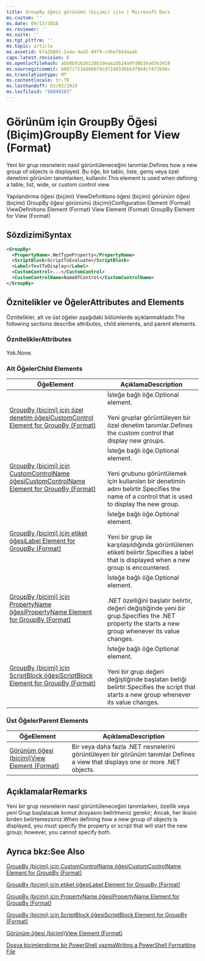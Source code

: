 ```yaml
---
title: GroupBy öğesi görünümü (biçimi) için | Microsoft Docs
ms.custom: ''
ms.date: 09/13/2016
ms.reviewer: ''
ms.suite: ''
ms.tgt_pltfrm: ''
ms.topic: article
ms.assetid: 67a2b061-2a4a-4ad1-84f9-cdbefb64aaab
caps.latest.revision: 8
ms.openlocfilehash: abb8b91626128b3deaa2db24a9fd8b34a6563410
ms.sourcegitcommit: b6871f21bd666f9cd71dd336bb3f844cf472b56c
ms.translationtype: MT
ms.contentlocale: tr-TR
ms.lasthandoff: 02/03/2019
ms.locfileid: "56849283"
---
```

# <a name="groupby-element-for-view-format"></a><span data-ttu-id="509ef-102">Görünüm için GroupBy Öğesi (Biçim)</span><span class="sxs-lookup"><span data-stu-id="509ef-102">GroupBy Element for View (Format)</span></span>

<span data-ttu-id="509ef-103">Yeni bir grup nesnelerin nasıl görüntüleneceğini tanımlar.</span><span class="sxs-lookup"><span data-stu-id="509ef-103">Defines how a new group of objects is displayed.</span></span> <span data-ttu-id="509ef-104">Bu öğe, bir tablo, liste, geniş veya özel denetimi görünüm tanımlarken, kullanılır.</span><span class="sxs-lookup"><span data-stu-id="509ef-104">This element is used when defining a table, list, wide, or custom control view.</span></span>

<span data-ttu-id="509ef-105">Yapılandırma öğesi (biçimi) ViewDefinitions öğesi (biçimi) görünüm öğesi (biçimi) GroupBy öğesi görünümü (biçimi)</span><span class="sxs-lookup"><span data-stu-id="509ef-105">Configuration Element (Format) ViewDefinitions Element (Format) View Element (Format) GroupBy Element for View (Format)</span></span>

## <a name="syntax"></a><span data-ttu-id="509ef-106">Sözdizimi</span><span class="sxs-lookup"><span data-stu-id="509ef-106">Syntax</span></span>

```xml
<GroupBy>
  <PropertyName>.NetTypeProperty</PropertyName>
  <ScriptBlock>ScriptToEvaluate</ScriptBlock>
  <Label>TextToDisplay</Label>
  <CustomControl>...</CustomControl>
  <CustomControlName>NameOfControl</CustomControlName>
</GroupBy>
```

## <a name="attributes-and-elements"></a><span data-ttu-id="509ef-107">Öznitelikler ve Öğeler</span><span class="sxs-lookup"><span data-stu-id="509ef-107">Attributes and Elements</span></span>

<span data-ttu-id="509ef-108">Öznitelikler, alt ve üst öğeler aşağıdaki bölümlerde açıklanmaktadır.</span><span class="sxs-lookup"><span data-stu-id="509ef-108">The following sections describe attributes, child elements, and parent elements.</span></span>

### <a name="attributes"></a><span data-ttu-id="509ef-109">Öznitelikler</span><span class="sxs-lookup"><span data-stu-id="509ef-109">Attributes</span></span>

<span data-ttu-id="509ef-110">Yok.</span><span class="sxs-lookup"><span data-stu-id="509ef-110">None.</span></span>

### <a name="child-elements"></a><span data-ttu-id="509ef-111">Alt Öğeler</span><span class="sxs-lookup"><span data-stu-id="509ef-111">Child Elements</span></span>

|<span data-ttu-id="509ef-112">Öğe</span><span class="sxs-lookup"><span data-stu-id="509ef-112">Element</span></span>|<span data-ttu-id="509ef-113">Açıklama</span><span class="sxs-lookup"><span data-stu-id="509ef-113">Description</span></span>|
|-------------|-----------------|
|[<span data-ttu-id="509ef-114">GroupBy (biçimi) için özel denetim öğesi</span><span class="sxs-lookup"><span data-stu-id="509ef-114">CustomControl Element for GroupBy (Format)</span></span>](./customcontrol-element-for-groupby-format.md)|<span data-ttu-id="509ef-115">İsteğe bağlı öğe.</span><span class="sxs-lookup"><span data-stu-id="509ef-115">Optional element.</span></span><br /><br /> <span data-ttu-id="509ef-116">Yeni gruplar görüntüleyen bir özel denetim tanımlar.</span><span class="sxs-lookup"><span data-stu-id="509ef-116">Defines the custom control that display new groups.</span></span>|
|[<span data-ttu-id="509ef-117">GroupBy (biçimi) için CustomControlName öğesi</span><span class="sxs-lookup"><span data-stu-id="509ef-117">CustomControlName Element for GroupBy (Format)</span></span>](./customcontrolname-element-for-groupby-format.md)|<span data-ttu-id="509ef-118">İsteğe bağlı öğe.</span><span class="sxs-lookup"><span data-stu-id="509ef-118">Optional element.</span></span><br /><br /> <span data-ttu-id="509ef-119">Yeni grubunu görüntülemek için kullanılan bir denetimin adını belirtir.</span><span class="sxs-lookup"><span data-stu-id="509ef-119">Specifies the name of a control that is used to display the new group.</span></span>|
|[<span data-ttu-id="509ef-120">GroupBy (biçimi) için etiket öğesi</span><span class="sxs-lookup"><span data-stu-id="509ef-120">Label Element for GroupBy (Format)</span></span>](./label-element-for-groupby-format.md)|<span data-ttu-id="509ef-121">İsteğe bağlı öğe.</span><span class="sxs-lookup"><span data-stu-id="509ef-121">Optional element.</span></span><br /><br /> <span data-ttu-id="509ef-122">Yeni bir grup ile karşılaşıldığında görüntülenen etiketi belirtir.</span><span class="sxs-lookup"><span data-stu-id="509ef-122">Specifies a label that is displayed when a new group is encountered.</span></span>|
|[<span data-ttu-id="509ef-123">GroupBy (biçimi) için PropertyName öğesi</span><span class="sxs-lookup"><span data-stu-id="509ef-123">PropertyName Element for GroupBy (Format)</span></span>](./propertyname-element-for-groupby-format.md)|<span data-ttu-id="509ef-124">İsteğe bağlı öğe.</span><span class="sxs-lookup"><span data-stu-id="509ef-124">Optional element.</span></span><br /><br /> <span data-ttu-id="509ef-125">.NET özelliğini başlatır belirtir, değeri değiştiğinde yeni bir grup.</span><span class="sxs-lookup"><span data-stu-id="509ef-125">Specifies the .NET property the starts a new group whenever its value changes.</span></span>|
|[<span data-ttu-id="509ef-126">GroupBy (biçimi) için ScriptBlock öğesi</span><span class="sxs-lookup"><span data-stu-id="509ef-126">ScriptBlock Element for GroupBy (Format)</span></span>](./scriptblock-element-for-groupby-format.md)|<span data-ttu-id="509ef-127">İsteğe bağlı öğe.</span><span class="sxs-lookup"><span data-stu-id="509ef-127">Optional element.</span></span><br /><br /> <span data-ttu-id="509ef-128">Yeni bir grup değeri değiştiğinde başlatan betiği belirtir.</span><span class="sxs-lookup"><span data-stu-id="509ef-128">Specifies the script that starts a new group whenever its value changes.</span></span>|

### <a name="parent-elements"></a><span data-ttu-id="509ef-129">Üst Öğeler</span><span class="sxs-lookup"><span data-stu-id="509ef-129">Parent Elements</span></span>

|<span data-ttu-id="509ef-130">Öğe</span><span class="sxs-lookup"><span data-stu-id="509ef-130">Element</span></span>|<span data-ttu-id="509ef-131">Açıklama</span><span class="sxs-lookup"><span data-stu-id="509ef-131">Description</span></span>|
|-------------|-----------------|
|[<span data-ttu-id="509ef-132">Görünüm öğesi (biçimi)</span><span class="sxs-lookup"><span data-stu-id="509ef-132">View Element (Format)</span></span>](./view-element-format.md)|<span data-ttu-id="509ef-133">Bir veya daha fazla .NET nesnelerini görüntüleyen bir görünüm tanımlar.</span><span class="sxs-lookup"><span data-stu-id="509ef-133">Defines a view that displays one or more .NET objects.</span></span>|

## <a name="remarks"></a><span data-ttu-id="509ef-134">Açıklamalar</span><span class="sxs-lookup"><span data-stu-id="509ef-134">Remarks</span></span>

<span data-ttu-id="509ef-135">Yeni bir grup nesnelerin nasıl görüntüleneceğini tanımlarken, özellik veya yeni Grup başlatacak komut dosyasını belirtmeniz gerekir; Ancak, her ikisini birden belirtemezsiniz.</span><span class="sxs-lookup"><span data-stu-id="509ef-135">When defining how a new group of objects is displayed, you must specify the property or script that will start the new group; however, you cannot specify both.</span></span>

## <a name="see-also"></a><span data-ttu-id="509ef-136">Ayrıca bkz:</span><span class="sxs-lookup"><span data-stu-id="509ef-136">See Also</span></span>

[<span data-ttu-id="509ef-137">GroupBy (biçimi) için CustomControlName öğesi</span><span class="sxs-lookup"><span data-stu-id="509ef-137">CustomControlName Element for GroupBy (Format)</span></span>](./customcontrolname-element-for-groupby-format.md)

[<span data-ttu-id="509ef-138">GroupBy (biçimi) için etiket öğesi</span><span class="sxs-lookup"><span data-stu-id="509ef-138">Label Element for GroupBy (Format)</span></span>](./label-element-for-groupby-format.md)

[<span data-ttu-id="509ef-139">GroupBy (biçimi) için PropertyName öğesi</span><span class="sxs-lookup"><span data-stu-id="509ef-139">PropertyName Element for GroupBy (Format)</span></span>](./propertyname-element-for-groupby-format.md)

[<span data-ttu-id="509ef-140">GroupBy (biçimi) için ScriptBlock öğesi</span><span class="sxs-lookup"><span data-stu-id="509ef-140">ScriptBlock Element for GroupBy (Format)</span></span>](./scriptblock-element-for-groupby-format.md)

[<span data-ttu-id="509ef-141">Görünüm öğesi (biçimi)</span><span class="sxs-lookup"><span data-stu-id="509ef-141">View Element (Format)</span></span>](./view-element-format.md)

[<span data-ttu-id="509ef-142">Dosya biçimlendirme bir PowerShell yazma</span><span class="sxs-lookup"><span data-stu-id="509ef-142">Writing a PowerShell Formatting File</span></span>](./writing-a-powershell-formatting-file.md)

